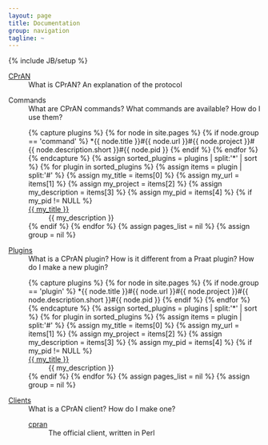 ```yaml
---
layout: page
title: Documentation
group: navigation
tagline: ~
---
```

{% include JB/setup %}

<dl>
  <dt><a href="cpran/">CPrAN</a></dt>
  <dd>What is CPrAN? An explanation of the protocol</dd>
  <dd><dl></dl></dd>
  <dt>Commands</dt>
  <dd>What are CPrAN commands? What commands are available? How do I use them?</dd>
  <dd><dl>
{% capture plugins %}
  {% for node in site.pages %}
    {% if node.group == 'command' %}
      *{{ node.title }}#{{ node.url }}#{{ node.project }}#{{ node.description.short }}#{{ node.pid }}
    {% endif %}
  {% endfor %}
{% endcapture %}
{% assign sorted_plugins = plugins | split:'*' | sort %}
{% for plugin in sorted_plugins %}
  {% assign items = plugin | split:'#' %}
  {% assign my_title       = items[0] %}
  {% assign my_url         = items[1] %}
  {% assign my_project     = items[2] %}
  {% assign my_description = items[3] %}
  {% assign my_pid         = items[4] %}
  {% if my_pid != NULL %}
    <dt><a href="{{ my_url | remove: "index.html" }}">{{ my_title }}</a></dt>
    <dd>{{ my_description }}</dd>
  {% endif %}
{% endfor %}
{% assign pages_list = nil %}
{% assign group = nil %}
  </dl>
  </dd>
  <dt><a href="plugins/">Plugins</a></dt>
  <dd>What is a CPrAN plugin? How is it different from a Praat plugin? How do I make a new plugin?</dd>
  <dd><dl>
{% capture plugins %}
  {% for node in site.pages %}
    {% if node.group == 'plugin' %}
      *{{ node.title }}#{{ node.url }}#{{ node.project }}#{{ node.description.short }}#{{ node.pid }}
    {% endif %}
  {% endfor %}
{% endcapture %}
{% assign sorted_plugins = plugins | split:'*' | sort %}
{% for plugin in sorted_plugins %}
  {% assign items = plugin | split:'#' %}
  {% assign my_title       = items[0] %}
  {% assign my_url         = items[1] %}
  {% assign my_project     = items[2] %}
  {% assign my_description = items[3] %}
  {% assign my_pid         = items[4] %}
  {% if my_pid != NULL %}
    <dt><a href="{{ BASE_PATH }}/docs/plugins/{{ my_title }}">{{ my_title }}</a></dt>
    <dd>{{ my_description }}</dd>
  {% endif %}
{% endfor %}
{% assign pages_list = nil %}
{% assign group = nil %}
  </dl>
  </dd>
  <dt><a href="clients/">Clients</a></dt>
  <dd>What is a CPrAN client? How do I make one?</dd>
  <dd><dl>
    <dt><a href="clients/cpran">cpran</a></dt>
    <dd>The official client, written in Perl</dd>
  </dl></dd>
</dl>

